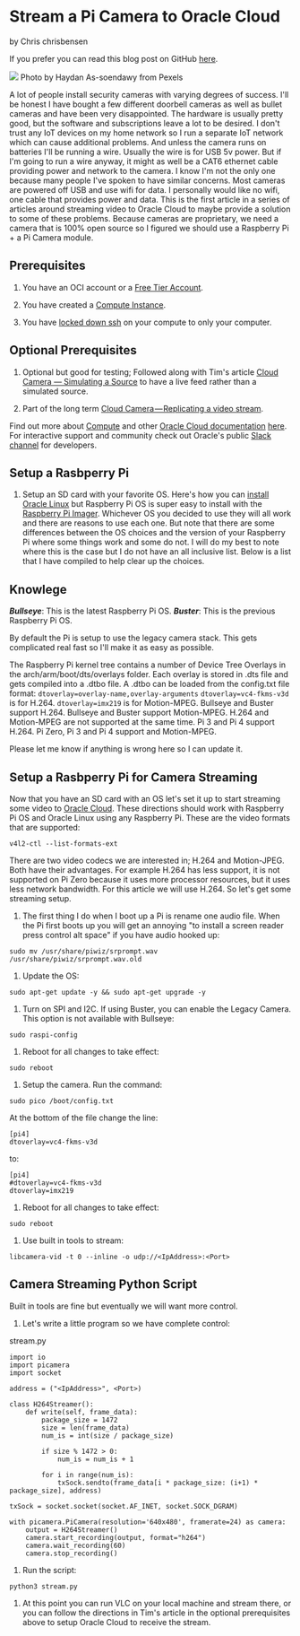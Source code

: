 # Stream a Pi Camera to Oracle Cloud

by Chris chrisbensen

If you prefer you can read this blog post on GitHub [here](TODO).

![](images/pexels-haydan-assoendawy-3136711.jpg)
Photo by Haydan As-soendawy from Pexels

A lot of people install security cameras with varying degrees of success. I'll be honest I have bought a few different doorbell cameras as well as bullet cameras and have been very disappointed. The hardware is usually pretty good, but the software and subscriptions leave a lot to be desired. I don't trust any IoT devices on my home network so I run a separate IoT network which can cause additional problems. And unless the camera runs on batteries I'll be running a wire. Usually the wire is for USB 5v power. But if I'm going to run a wire anyway, it might as well be a CAT6 ethernet cable providing power and network to the camera. I know I'm not the only one because many people I've spoken to have similar concerns. Most cameras are powered off USB and use wifi for data. I personally would like no wifi, one cable that provides power and data. This is the first article in a series of articles around streaming video to Oracle Cloud to maybe provide a solution to some of these problems. Because cameras are proprietary, we need a camera that is 100% open source so I figured we should use a Raspberry Pi + a Pi Camera module.

## Prerequisites

1. You have an OCI account or a [Free Tier Account](https://medium.com/oracledevs/create-an-oracle-always-free-cloud-account-bc6aa82c1397).

1. You have created a [Compute Instance](https://chrisbensen.medium.com/create-an-oci-compute-instance-493d10e2e6a6).

1. You have [locked down ssh](https://chrisbensen.medium.com/white-list-your-ip-address-to-security-connect-to-an-oci-compute-instance-4fb99958f0d9) on your compute to only your computer.

## Optional Prerequisites

1. Optional but good for testing; Followed along with Tim's article [Cloud Camera — Simulating a Source](https://medium.com/oracledevs/cloud-camera-simulating-a-source-4e710299606a) to have a live feed rather than a simulated source.

1. Part of the long term [Cloud Camera — Replicating a video stream](https://medium.com/oracledevs/cloud-camera-replicating-a-video-stream-9ec6f9e81c79).

Find out more about [Compute](https://docs.oracle.com/en-us/iaas/Content/Compute/home.htm?source=:so:bl:or:awr:odv:::RC_WWMK220120P00034:&SC=:so:bl:or:awr:odv:::RC_WWMK220120P00034:&pcode=WWMK220120P00034) and other [Oracle Cloud documentation](https://docs.oracle.com/en-us/iaas/Content/GSG/Concepts/baremetalintro.htm?source=:so:bl:or:awr:odv:::RC_WWMK220120P00034:&SC=:so:bl:or:awr:odv:::RC_WWMK220120P00034:&pcode=WWMK220120P00034) [here](https://docs.oracle.com/en-us/iaas/Content/GSG/Concepts/baremetalintro.htm?source=:so:bl:or:awr:odv:::RC_WWMK220120P00034:&SC=:so:bl:or:awr:odv:::RC_WWMK220120P00034:&pcode=WWMK220120P00034). For interactive support and community check out Oracle's public [Slack channel](https://oracledevrel.slack.com/join/shared_invite/zt-uffjmwh3-ksmv2ii9YxSkc6IpbokL1g#/shared-invite/email) for developers.

## Setup a Rasbperry Pi

1. Setup an SD card with your favorite OS. Here's how you can [install Oracle Linux](https://geraldonit.com/2019/03/18/how-to-install-oracle-linux-on-raspberry-pi/) but Raspberry Pi OS is super easy to install with the [Raspberry Pi Imager](https://www.raspberrypi.com/software/). Whichever OS you decided to use they will all work and there are reasons to use each one. But note that there are some differences between the OS choices and the version of your Raspberry Pi where some things work and some do not. I will do my best to note where this is the case but I do not have an all inclusive list. Below is a list that I have compiled to help clear up the choices.

## Knowlege

***Bullseye***: This is the latest Raspberry Pi OS.
***Buster***:  This is the previous Raspberry Pi OS.

By default the Pi is setup to use the legacy camera stack. This gets complicated real fast so I'll make it as easy as possible.

  The Raspberry Pi kernel tree contains a number of Device Tree Overlays in the arch/arm/boot/dts/overlays folder.
  Each overlay is stored in .dts file and gets compiled into a .dtbo file.
  A .dtbo can be loaded from the config.txt file format:
    ```
    dtoverlay=overlay-name,overlay-arguments
    ```
  ``dtoverlay=vc4-fkms-v3d`` is for H.264.
  ``dtoverlay=imx219`` is for Motion-MPEG.
  Bullseye and Buster support H.264.
  Bullseye and Buster support Motion-MPEG.
  H.264 and Motion-MPEG are not supported at the same time.
  Pi 3 and Pi 4 support H.264.
  Pi Zero, Pi 3 and Pi 4 support and Motion-MPEG.

  Please let me know if anything is wrong here so I can update it.

## Setup a Rasbperry Pi for Camera Streaming

Now that you have an SD card with an OS let's set it up to start streaming some video to [Oracle Cloud](https://docs.oracle.com/en-us/iaas/Content/GSG/Concepts/baremetalintro.htm?source=:so:bl:or:awr:odv:::RC_WWMK220120P00034:&SC=:so:bl:or:awr:odv:::RC_WWMK220120P00034:&pcode=WWMK220120P00034). These directions should work with Raspberry Pi OS and Oracle Linux using any Raspberry Pi. These are the video formats that are supported:

```
v4l2-ctl --list-formats-ext
```

There are two video codecs we are interested in; H.264 and Motion-JPEG. Both have their advantages. For example H.264 has less support, it is not supported on Pi Zero because it uses more processor resources, but it uses less network bandwidth. For this article we will use H.264. So let's get some streaming setup.

1. The first thing I do when I boot up a Pi is rename one audio file. When the Pi first boots up you will get an annoying "to install a screen reader press control alt space" if you have audio hooked up:

  ```
  sudo mv /usr/share/piwiz/srprompt.wav /usr/share/piwiz/srprompt.wav.old
  ```

1. Update the OS:
  ```
  sudo apt-get update -y && sudo apt-get upgrade -y
  ```

1. Turn on SPI and I2C. If using Buster, you can enable the Legacy Camera. This option is not available with Bullseye:
  ```
  sudo raspi-config
  ```

1. Reboot for all changes to take effect:
  ```
  sudo reboot
  ```

1. Setup the camera. Run the command:
  ```
  sudo pico /boot/config.txt
  ```

  At the bottom of the file change the line:
  ```
  [pi4]
  dtoverlay=vc4-fkms-v3d
  ```

  to:
  ```
  [pi4]
  #dtoverlay=vc4-fkms-v3d
  dtoverlay=imx219
  ```

1. Reboot for all changes to take effect:
  ```
  sudo reboot
  ```

1. Use built in tools to stream:
  ```
  libcamera-vid -t 0 --inline -o udp://<IpAddress>:<Port>
  ```

## Camera Streaming Python Script

Built in tools are fine but eventually we will want more control.

1. Let's write a little program so we have complete control:

  stream.py
  ```
  import io
  import picamera
  import socket

  address = ("<IpAddress>", <Port>)

  class H264Streamer():
      def write(self, frame_data):
          package_size = 1472
          size = len(frame_data)
          num_is = int(size / package_size)

          if size % 1472 > 0:
              num_is = num_is + 1

          for i in range(num_is):
              txSock.sendto(frame_data[i * package_size: (i+1) * package_size], address)

  txSock = socket.socket(socket.AF_INET, socket.SOCK_DGRAM)

  with picamera.PiCamera(resolution='640x480', framerate=24) as camera:
      output = H264Streamer()
      camera.start_recording(output, format="h264")
      camera.wait_recording(60)
      camera.stop_recording()
  ```

1. Run the script:
  ```
  python3 stream.py
  ```

1. At this point you can run VLC on your local machine and stream there, or you can follow the directions in Tim's article in the optional prerequisites above to setup Oracle Cloud to receive the stream.
